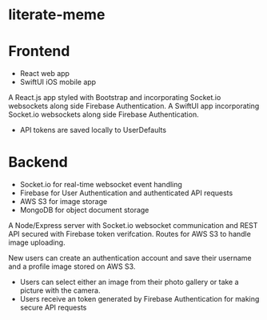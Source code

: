 # literate-meme

# Frontend

- React web app
- SwiftUI iOS mobile app

A React.js app styled with Bootstrap and incorporating Socket.io websockets along side Firebase Authentication.
A SwiftUI app incorporating Socket.io websockets along side Firebase Authentication.  
- API tokens are saved locally to UserDefaults

# Backend

- Socket.io for real-time websocket event handling
- Firebase for User Authentication and authenticated API requests
- AWS S3 for image storage
- MongoDB for object document storage 

A Node/Express server with Socket.io websocket communication and REST API secured with Firebase token verifcation.
Routes for AWS S3 to handle image uploading.

New users can create an authentication account and save their username and a profile image stored on AWS S3.
- Users can select either an image from their photo gallery or take a picture with the camera.
- Users receive an token generated by Firebase Authentication for making secure API requests
